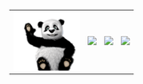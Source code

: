 <!-- [Оформляем README-файл профиля на GitHub](https://habr.com/ru/articles/649363/) -->

 <table>
   <tr>
    <td >
      <img src="panda.gif" width="120"> 
    </td>
    <td >
      <img src="https://dummyimage.com/150x80/0d1117/ffffff.jpg&text=Hello+world!"> 
    </td>
    <td >
      <img src="https://github-profile-summary-cards.vercel.app/api/cards/most-commit-language?username=dsa25&theme=solarized_dark" >
    </td>
    <td >
      <img src="https://github-profile-summary-cards.vercel.app/api/cards/repos-per-language?username=dsa25&theme=solarized_dark" >
    </td>
  </tr>
 </table>

<!--
<div align="left">
  <img src="https://github-profile-summary-cards.vercel.app/api/cards/most-commit-language?username=dsa25&theme=solarized_dark" >
  <img src="https://github-profile-summary-cards.vercel.app/api/cards/repos-per-language?username=dsa25&theme=solarized_dark" >
</div>
-->
